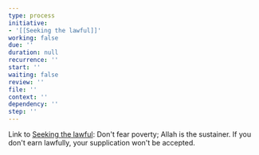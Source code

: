 ```yaml
---
type: process
initiative:
- '[[Seeking the lawful]]'
working: false
due: ''
duration: null
recurrence: ''
start: ''
waiting: false
review: ''
file: ''
context: ''
dependency: ''
step: ''
---
```


Link to [Seeking the lawful](Initiatives/worship/Seeking%20the%20lawful.md): Don't fear poverty; Allah is the sustainer. If you don't earn lawfully, your supplication won't be accepted.
